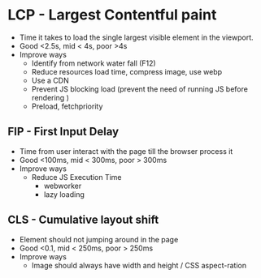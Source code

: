 # LCP - Largest Contentful paint
- Time it takes to load the single largest visible element in the viewport.
- Good <2.5s, mid < 4s, poor >4s
- Improve ways
	-  Identify from network water fall (F12)
	- Reduce resources load time, compress image, use webp
	- Use a CDN
	- Prevent JS blocking load (prevent the need of running JS before rendering )
	- Preload, fetchpriority


## FIP - First Input Delay
- Time from user interact with the page till the browser process it
- Good <100ms, mid < 300ms, poor > 300ms
- Improve ways
	- Reduce JS Execution Time
		- webworker
		- lazy loading


## CLS - Cumulative layout shift
- Element should not jumping around in the page
- Good <0.1, mid < 250ms, poor > 250ms
- Improve ways
	- Image should always have width and height / CSS aspect-ration